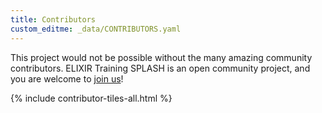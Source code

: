 ```yaml
---
title: Contributors
custom_editme: _data/CONTRIBUTORS.yaml
---
```


This project would not be possible without the many amazing community contributors. ELIXIR Training SPLASH is an open community project, and you are welcome to [join us](how_to_contribute)!

{% include contributor-tiles-all.html %}
